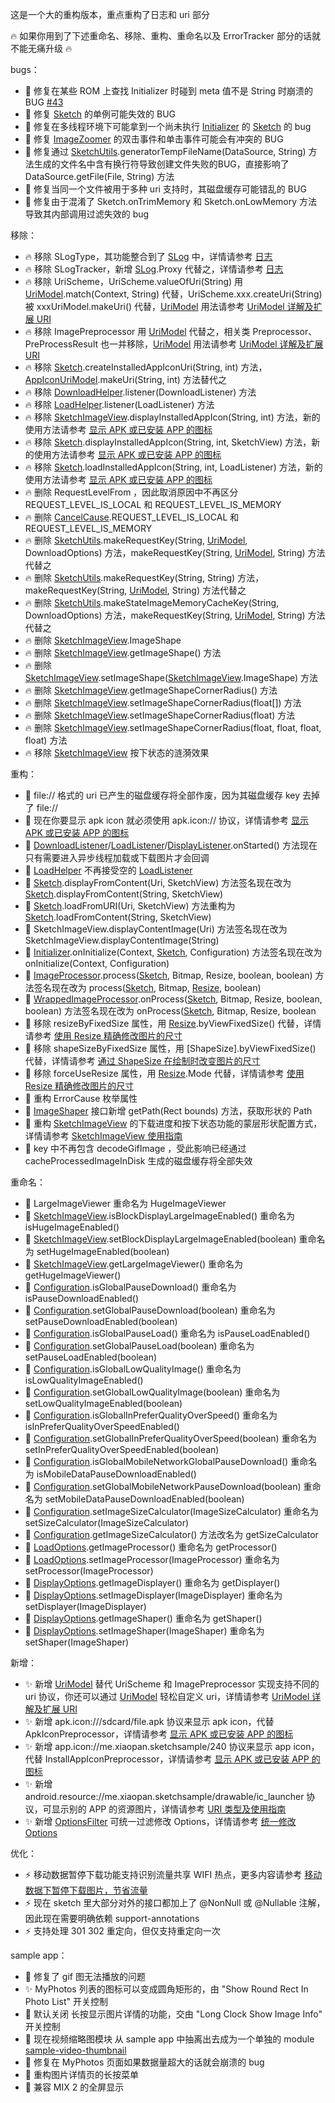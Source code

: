 这是一个大的重构版本，重点重构了日志和 uri 部分

:fire: 如果你用到了下述重命名、移除、重构、重命名以及 ErrorTracker 部分的话就不能无痛升级 :fire:

bugs：
* :bug: 修复在某些 ROM 上查找 Initializer 时碰到 meta 值不是 String 时崩溃的 BUG [#43]
* :bug: 修复 [Sketch] 的单例可能失效的 BUG
* :bug: 修复在多线程环境下可能拿到一个尚未执行 [Initializer] 的 [Sketch] 的 bug
* :bug: 修复 [ImageZoomer] 的双击事件和单击事件可能会有冲突的 BUG
* :bug: 修复通过 [SketchUtils].generatorTempFileName(DataSource, String) 方法生成的文件名中含有换行符导致创建文件失败的BUG，直接影响了 DataSource.getFile(File, String) 方法
* :bug: 修复当同一个文件被用于多种 uri 支持时，其磁盘缓存可能错乱的 BUG
* :bug: 修复由于混淆了 Sketch.onTrimMemory 和 Sketch.onLowMemory 方法导致其内部调用过滤失效的 bug

移除：
* :fire: 移除 SLogType，其功能整合到了 [SLog] 中，详情请参考 [日志][log]
* :fire: 移除 SLogTracker，新增 [SLog].Proxy 代替之，详情请参考 [日志][log]
* :fire: 移除 UriScheme，UriScheme.valueOfUri(String) 用 [UriModel].match(Context, String) 代替，UriScheme.xxx.createUri(String) 被 xxxUriModel.makeUri() 代替，[UriModel] 用法请参考  [UriModel 详解及扩展 URI][uri_model]
* :fire: 移除 ImagePreprocessor 用 [UriModel] 代替之，相关类 Preprocessor、PreProcessResult 也一并移除，[UriModel] 用法请参考  [UriModel 详解及扩展 URI][uri_model]
* :fire: 移除 [Sketch].createInstalledAppIconUri(String, int) 方法，[AppIconUriModel].makeUri(String, int) 方法替代之
* :fire: 移除 [DownloadHelper].listener(DownloadListener) 方法
* :fire: 移除 [LoadHelper].listener(LoadListener) 方法
* :fire: 移除 [SketchImageView].displayInstalledAppIcon(String, int) 方法，新的使用方法请参考 [显示 APK 或已安装 APP 的图标][display_apk_or_app_icon]
* :fire: 移除 [Sketch].displayInstalledAppIcon(String, int, SketchView) 方法，新的使用方法请参考 [显示 APK 或已安装 APP 的图标][display_apk_or_app_icon]
* :fire: 移除 [Sketch].loadInstalledAppIcon(String, int, LoadListener) 方法，新的使用方法请参考 [显示 APK 或已安装 APP 的图标][display_apk_or_app_icon]
* :fire: 删除 RequestLevelFrom ，因此取消原因中不再区分 REQUEST_LEVEL_IS_LOCAL 和 REQUEST_LEVEL_IS_MEMORY
* :fire: 删除 [CancelCause].REQUEST_LEVEL_IS_LOCAL 和 REQUEST_LEVEL_IS_MEMORY
* :fire: 删除 [SketchUtils].makeRequestKey(String, [UriModel], DownloadOptions) 方法，makeRequestKey(String, [UriModel], String) 方法代替之
* :fire: 删除 [SketchUtils].makeRequestKey(String, String) 方法，makeRequestKey(String, [UriModel], String) 方法代替之
* :fire: 删除 [SketchUtils].makeStateImageMemoryCacheKey(String, DownloadOptions) 方法，makeRequestKey(String, [UriModel], String) 方法代替之
* :fire: 删除 [SketchImageView].ImageShape 
* :fire: 删除 [SketchImageView].getImageShape() 方法
* :fire: 删除 [SketchImageView].setImageShape([SketchImageView].ImageShape) 方法
* :fire: 删除 [SketchImageView].getImageShapeCornerRadius() 方法
* :fire: 删除 [SketchImageView].setImageShapeCornerRadius(float[]) 方法
* :fire: 删除 [SketchImageView].setImageShapeCornerRadius(float) 方法
* :fire: 删除 [SketchImageView].setImageShapeCornerRadius(float, float, float, float) 方法
* :fire: 移除 [SketchImageView] 按下状态的涟漪效果

重构：
* :hammer: file:// 格式的 uri 已产生的磁盘缓存将全部作废，因为其磁盘缓存 key 去掉了 file://
* :hammer: 现在你要显示 apk icon 就必须使用 apk.icon:// 协议，详情请参考 [显示 APK 或已安装 APP 的图标][display_apk_or_app_icon]
* :hammer: [DownloadListener]/[LoadListener]/[DisplayListener].onStarted() 方法现在只有需要进入异步线程加载或下载图片才会回调
* :hammer: [LoadHelper] 不再接受空的 [LoadListener]
* :hammer: [Sketch].displayFromContent(Uri, SketchView) 方法签名现在改为 [Sketch].displayFromContent(String, SketchView)
* :hammer: [Sketch].loadFromURI(Uri, SketchView) 方法重构为 [Sketch].loadFromContent(String, SketchView)
* :hammer: SketchImageView.displayContentImage(Uri) 方法签名现在改为 SketchImageView.displayContentImage(String)
* :hammer: [Initializer].onInitialize(Context, [Sketch], Configuration) 方法签名现在改为 onInitialize(Context, Configuration)
* :hammer: [ImageProcessor].process([Sketch], Bitmap, Resize, boolean, boolean) 方法签名现在改为 process([Sketch], Bitmap, [Resize], boolean)
* :hammer: [WrappedImageProcessor].onProcess([Sketch], Bitmap, Resize, boolean, boolean) 方法签名现在改为 onProcess([Sketch], Bitmap, Resize, boolean
* :hammer: 移除 resizeByFixedSize 属性，用 [Resize].byViewFixedSize() 代替，详情请参考 [使用 Resize 精确修改图片的尺寸][resize]
* :hammer: 移除 shapeSizeByFixedSize 属性，用 [ShapeSize].byViewFixedSize() 代替，详情请参考 [通过 ShapeSize 在绘制时改变图片的尺寸][shape_size]
* :hammer: 移除 forceUseResize 属性，用 [Resize].Mode 代替，详情请参考 [使用 Resize 精确修改图片的尺寸][resize]
* :hammer: 重构 ErrorCause 枚举属性
* :hammer: [ImageShaper] 接口新增 getPath(Rect bounds) 方法，获取形状的 Path
* :hammer: 重构 [SketchImageView] 的下载进度和按下状态功能的蒙层形状配置方式，详情请参考 [SketchImageView 使用指南][sketch_image_view]
* :hammer: key 中不再包含 decodeGifImage ，受此影响已经通过 cacheProcessedImageInDisk 生成的磁盘缓存将全部失效

重命名：
* :hammer: LargeImageViewer 重命名为 HugeImageViewer
* :hammer: [SketchImageView].isBlockDisplayLargeImageEnabled() 重命名为 isHugeImageEnabled()
* :hammer: [SketchImageView].setBlockDisplayLargeImageEnabled(boolean) 重命名为 setHugeImageEnabled(boolean)
* :hammer: [SketchImageView].getLargeImageViewer() 重命名为 getHugeImageViewer()
* :hammer: [Configuration].isGlobalPauseDownload() 重命名为 isPauseDownloadEnabled()
* :hammer: [Configuration].setGlobalPauseDownload(boolean) 重命名为 setPauseDownloadEnabled(boolean)
* :hammer: [Configuration].isGlobalPauseLoad() 重命名为 isPauseLoadEnabled()
* :hammer: [Configuration].setGlobalPauseLoad(boolean) 重命名为 setPauseLoadEnabled(boolean)
* :hammer: [Configuration].isGlobalLowQualityImage() 重命名为 isLowQualityImageEnabled()
* :hammer: [Configuration].setGlobalLowQualityImage(boolean) 重命名为 setLowQualityImageEnabled(boolean)
* :hammer: [Configuration].isGlobalInPreferQualityOverSpeed() 重命名为 isInPreferQualityOverSpeedEnabled()
* :hammer: [Configuration].setGlobalInPreferQualityOverSpeed(boolean) 重命名为 setInPreferQualityOverSpeedEnabled(boolean)
* :hammer: [Configuration].isGlobalMobileNetworkGlobalPauseDownload() 重命名为 isMobileDataPauseDownloadEnabled()
* :hammer: [Configuration].setGlobalMobileNetworkPauseDownload(boolean) 重命名为 setMobileDataPauseDownloadEnabled(boolean)
* :hammer: [Configuration].setImageSizeCalculator(ImageSizeCalculator) 重命名为 setSizeCalculator(ImageSizeCalculator)
* :hammer: [Configuration].getImageSizeCalculator() 方法改名为 getSizeCalculator
* :hammer: [LoadOptions].getImageProcessor() 重命名为 getProcessor()
* :hammer: [LoadOptions].setImageProcessor(ImageProcessor) 重命名为 setProcessor(ImageProcessor)
* :hammer: [DisplayOptions].getImageDisplayer() 重命名为 getDisplayer()
* :hammer: [DisplayOptions].setImageDisplayer(ImageDisplayer) 重命名为 setDisplayer(ImageDisplayer)
* :hammer: [DisplayOptions].getImageShaper() 重命名为 getShaper()
* :hammer: [DisplayOptions].setImageShaper(ImageShaper) 重命名为 setShaper(ImageShaper)

新增：
* :sparkles: 新增 [UriModel] 替代 UriScheme 和 ImagePreprocessor 实现支持不同的 uri 协议，你还可以通过 [UriModel] 轻松自定义 uri，详情请参考 [UriModel 详解及扩展 URI][uri_model]
* :sparkles: 新增 apk.icon:///sdcard/file.apk 协议来显示 apk icon，代替 ApkIconPreprocessor，详情请参考 [显示 APK 或已安装 APP 的图标][display_apk_or_app_icon]
* :sparkles: 新增 app.icon://me.xiaopan.sketchsample/240 协议来显示 app icon，代替 InstallAppIconPreprocessor，详情请参考 [显示 APK 或已安装 APP 的图标][display_apk_or_app_icon]
* :sparkles: 新增 android.resource://me.xiaopan.sketchsample/drawable/ic_launcher 协议，可显示别的 APP 的资源图片，详情请参考 [URI 类型及使用指南][uri]
* :sparkles: 新增 [OptionsFilter] 可统一过滤修改 Options，详情请参考 [统一修改 Options][options_filter]

优化：
* :zap: 移动数据暂停下载功能支持识别流量共享 WIFI 热点，更多内容请参考 [移动数据下暂停下载图片，节省流量][pause_download]
* :zap: 现在 sketch 里大部分对外的接口都加上了 @NonNull 或 @Nullable 注解，因此现在需要明确依赖 support-annotations
* :zap: 支持处理 301 302 重定向，但仅支持重定向一次

sample app：
* :bug: 修复了 gif 图无法播放的问题
* :sparkles: MyPhotos 列表的图标可以变成圆角矩形的，由 "Show Round Rect In Photo List" 开关控制
* :hammer: 默认关闭 长按显示图片详情的功能，交由 "Long Clock Show Image Info" 开关控制
* :hammer: 现在视频缩略图模块 从 sample app 中抽离出去成为一个单独的 module [sample-video-thumbnail] 
* :bug: 修复在 MyPhotos 页面如果数据量超大的话就会崩溃的 bug
* :lipstick: 重构图片详情页的长按菜单
* :lipstick: 兼容 MIX 2 的全屏显示

[Sketch]: ../../sketch/src/main/java/me/xiaopan/sketch/Sketch.java
[SketchImageView]: ../../sketch/src/main/java/me/xiaopan/sketch/SketchImageView.java
[SketchUtils]: ../../sketch/src/main/java/me/xiaopan/sketch/util/SketchUtils.java
[ImageShaper]: ../../sketch/src/main/java/me/xiaopan/sketch/shaper/ImageShaper.java
[CancelCause]: ../../sketch/src/main/java/me/xiaopan/sketch/request/CancelCause.java
[DownloadListener]: ../../sketch/src/main/java/me/xiaopan/sketch/request/DownloadListener.java
[LoadListener]: ../../sketch/src/main/java/me/xiaopan/sketch/request/LoadListener.java
[DisplayListener]: ../../sketch/src/main/java/me/xiaopan/sketch/request/DisplayListener.java
[Resize]: ../../sketch/src/main/java/me/xiaopan/sketch/request/Resize.java
[LoadOptions]: ../../sketch/src/main/java/me/xiaopan/sketch/request/LoadOptions.java
[DisplayOptions]: ../../sketch/src/main/java/me/xiaopan/sketch/request/DisplayOptions.java
[DownloadHelper]: ../../sketch/src/main/java/me/xiaopan/sketch/request/DownloadHelper.java
[LoadHelper]: ../../sketch/src/main/java/me/xiaopan/sketch/request/LoadHelper.java
[LoadHelper]: ../../sketch/src/main/java/me/xiaopan/sketch/request/LoadHelper.java
[OptionsFilter]: ../../sketch/src/main/java/me/xiaopan/sketch/optionsfilter/OptionsFilter.java
[Configuration]: ../../sketch/src/main/java/me/xiaopan/sketch/Configuration.java
[ImageZoomer]: ../../sketch/src/main/java/me/xiaopan/sketch/viewfun/zoom/ImageZoomer.java
[Initializer]: ../../sketch/src/main/java/me/xiaopan/sketch/Initializer.java
[UriModel]: ../../sketch/src/main/java/me/xiaopan/sketch/uri/UriModel.java
[AppIconUriModel]: ../../sketch/src/main/java/me/xiaopan/sketch/uri/AppIconUriModel.java
[SLog]: ../../sketch/src/main/java/me/xiaopan/sketch/SLog.java
[ImageProcessor]: ../../sketch/src/main/java/me/xiaopan/sketch/process/ImageProcessor.java
[WrappedImageProcessor]: ../../sketch/src/main/java/me/xiaopan/sketch/process/WrappedImageProcessor.java

[log]: ../wiki/log.md
[resize]: ../wiki/resize.md
[shape_size]: ../wiki/shape_size.md
[pause_download]: ../wiki/pause_download.md
[sketch_image_view]: ../wiki/sketch_image_view.md
[display_apk_or_app_icon]: ../wiki/display_apk_or_app_icon.md
[uri_model]: ../wiki/uri_model.md
[uri]: ../wiki/uri.md
[options_filter]: ../wiki/options_filter.md

[#43]: https://github.com/panpf/sketch/issues/43

[sample-video-thumbnail]: ../../sample-video-thumbnail/
